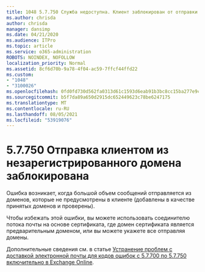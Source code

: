 ```yaml
---
title: 1048 5.7.750 Служба недоступна. Клиент заблокирован от отправки из незарегистрированных доменов
ms.author: chrisda
author: chrisda
manager: dansimp
ms.date: 04/21/2020
ms.audience: ITPro
ms.topic: article
ms.service: o365-administration
ROBOTS: NOINDEX, NOFOLLOW
localization_priority: Normal
ms.assetid: 8cf6d70b-9a78-4f04-ac59-7ffcf44ffd22
ms.custom:
- "1048"
- "3100026"
ms.openlocfilehash: 0fd0fd730d562fa0313d61c1593d6eab91b3bc8cc15ba277e9cd4e4deb6901bd
ms.sourcegitcommit: b5f7da89a650d2915dc652449623c78be6247175
ms.translationtype: MT
ms.contentlocale: ru-RU
ms.lasthandoff: 08/05/2021
ms.locfileid: "53919076"
---
```

# <a name="57750-client-blocked-from-sending-from-unregistered-domain"></a>5.7.750 Отправка клиентом из незарегистрированного домена заблокирована

Ошибка возникает, когда большой объем сообщений отправляется из доменов, которые не предусмотрены в клиенте (добавлены в качестве принятых доменов и проверены).

Чтобы избежать этой ошибки, вы можете использовать соединителю потока почты на основе сертификата, где домен сертификата является предварительным доменом, или вы можете укажете все отправляя домены.

Дополнительные сведения см. в статье [Устранение проблем с доставкой электронной почты для кодов ошибок с 5.7.700 по 5.7.750 включительно в Exchange Online](https://go.microsoft.com/fwlink/?linkid=2164955).